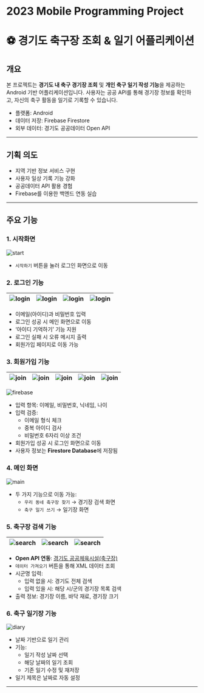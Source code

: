 # 2023 Mobile Programming Project
# ⚽ 경기도 축구장 조회 & 일기 어플리케이션

## 개요

본 프로젝트는 **경기도 내 축구 경기장 조회** 및 **개인 축구 일기 작성 기능**을 제공하는 Android 기반 어플리케이션입니다. 사용자는 공공 API를 통해 경기장 정보를 확인하고, 자신의 축구 활동을 일기로 기록할 수 있습니다.

- 플랫폼: Android
- 데이터 저장: Firebase Firestore
- 외부 데이터: 경기도 공공데이터 Open API

---

## 기획 의도

- 지역 기반 정보 서비스 구현
- 사용자 일상 기록 기능 강화
- 공공데이터 API 활용 경험
- Firebase를 이용한 백엔드 연동 실습

---

## 주요 기능

### 1. 시작화면
![start](screens/start.png)
- `시작하기` 버튼을 눌러 로그인 화면으로 이동


### 2. 로그인 기능
|![login](screens/login1.png)|![login](screens/login2.png)|![login](screens/login3.png)|![login](screens/login4.png)|
|---|---|---|---|
- 이메일(아이디)과 비밀번호 입력
- 로그인 성공 시 메인 화면으로 이동
- ‘아이디 기억하기’ 기능 지원
- 로그인 실패 시 오류 메시지 출력
- 회원가입 페이지로 이동 가능

### 3. 회원가입 기능
|![join](screens/join1.png)|![join](screens/join2.png)|![join](screens/join3.png)|![join](screens/join4.png)|![join](screens/join5.png)|
|---|---|---|---|---|

![firebase](screens/firebase.png)
- 입력 항목: 이메일, 비밀번호, 닉네임, 나이
- 입력 검증:
  - 이메일 형식 체크
  - 중복 아이디 검사
  - 비밀번호 6자리 이상 조건
- 회원가입 성공 시 로그인 화면으로 이동
- 사용자 정보는 **Firestore Database**에 저장됨

### 4. 메인 화면
![main](screens/main.png)
- 두 가지 기능으로 이동 가능:
  - `우리 동네 축구장 찾기` → 경기장 검색 화면
  - `축구 일기 쓰기` → 일기장 화면

### 5. 축구장 검색 기능
|![search](screens/search1.png)|![search](screens/search2.png)|![search](screens/search3.png)|
|---|---|---|
- **Open API 연동**: [경기도 공공체육시설(축구장)](https://openapi.gg.go.kr/PublicTrainingFacilitySoccer)
- `데이터 가져오기` 버튼을 통해 XML 데이터 조회
- 시군명 입력:
  - 입력 없을 시: 경기도 전체 검색
  - 입력 있을 시: 해당 시/군의 경기장 목록 검색
- 출력 정보: 경기장 이름, 바닥 재료, 경기장 크기

### 6. 축구 일기장 기능
![diary](screens/diary.png)
- 날짜 기반으로 일기 관리
- 기능:
  - 일기 작성 날짜 선택
  - 해당 날짜의 일기 조회
  - 기존 일기 수정 및 재저장
- 일기 제목은 날짜로 자동 설정

---
